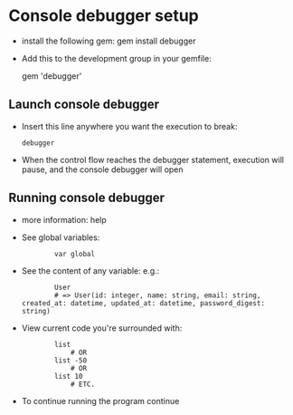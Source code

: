 Console debugger setup
======================
*   install the following gem:
		gem install debugger

*   Add this to the development group in your gemfile:

  	gem 'debugger'

Launch console debugger
-----------------------

*   Insert this line anywhere you want the execution to break:

		debugger

*   When the control flow reaches the debugger statement, execution will pause,
		and the console debugger will open

Running console debugger
------------------------
*   more information:
				help

*   See global variables:

				var global

*   See the content of any variable: e.g.:

				User
				# => User(id: integer, name: string, email: string, created_at: datetime, updated_at: datetime, password_digest: string)

*   View current code you're surrounded with:

				list
					# OR
				list -50
					# OR
				list 10
					# ETC.

*   To continue running the program
				continue
